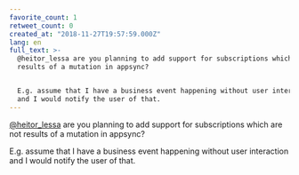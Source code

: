 ```yaml
---
favorite_count: 1
retweet_count: 0
created_at: "2018-11-27T19:57:59.000Z"
lang: en
full_text: >-
  @heitor_lessa are you planning to add support for subscriptions which are not
  results of a mutation in appsync? 


  E.g. assume that I have a business event happening without user interaction
  and I would notify the user of that.
---
```


[@heitor_lessa](https://twitter.com/heitor_lessa) are you planning to add
support for subscriptions which are not results of a mutation in appsync?

E.g. assume that I have a business event happening without user interaction and
I would notify the user of that.
